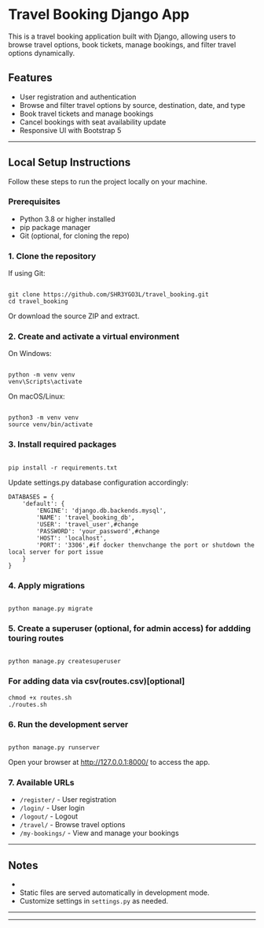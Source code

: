 

# Travel Booking Django App

This is a travel booking application built with Django, allowing users to browse travel options, book tickets, manage bookings, and filter travel options dynamically.

## Features
- User registration and authentication
- Browse and filter travel options by source, destination, date, and type
- Book travel tickets and manage bookings
- Cancel bookings with seat availability update
- Responsive UI with Bootstrap 5

---

## Local Setup Instructions

Follow these steps to run the project locally on your machine.

### Prerequisites
- Python 3.8 or higher installed
- pip package manager
- Git (optional, for cloning the repo)

### 1. Clone the repository

If using Git:

```

git clone https://github.com/SHR3YGO3L/travel_booking.git
cd travel_booking

```

Or download the source ZIP and extract.

### 2. Create and activate a virtual environment

On Windows:

```

python -m venv venv
venv\Scripts\activate

```

On macOS/Linux:

```

python3 -m venv venv
source venv/bin/activate

```

### 3. Install required packages

```

pip install -r requirements.txt

```
Update settings.py database configuration accordingly:

```
DATABASES = {
    'default': {
        'ENGINE': 'django.db.backends.mysql',
        'NAME': 'travel_booking_db',
        'USER': 'travel_user',#change
        'PASSWORD': 'your_password',#change 
        'HOST': 'localhost',
        'PORT': '3306',#if docker thenvchange the port or shutdown the local server for port issue
    }
}
```

### 4. Apply migrations

```

python manage.py migrate

```

### 5. Create a superuser (optional, for admin access) for addding touring routes

```

python manage.py createsuperuser

```
### For adding data via csv(routes.csv)[optional]
```
chmod +x routes.sh
./routes.sh

```
### 6. Run the development server

```

python manage.py runserver

```

Open your browser at http://127.0.0.1:8000/ to access the app.

### 7. Available URLs

- `/register/` - User registration
- `/login/` - User login
- `/logout/` - Logout
- `/travel/` - Browse travel options
- `/my-bookings/` - View and manage your bookings

---

## Notes

- 
- Static files are served automatically in development mode.
- Customize settings in `settings.py` as needed.

---








***



